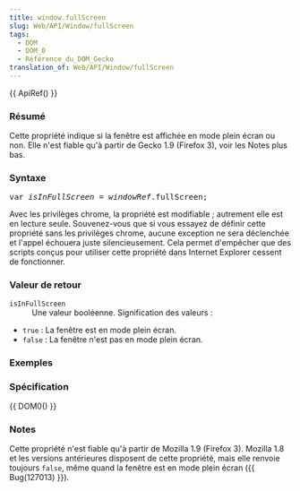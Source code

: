 ```yaml
---
title: window.fullScreen
slug: Web/API/Window/fullScreen
tags:
  - DOM
  - DOM_0
  - Référence_du_DOM_Gecko
translation_of: Web/API/Window/fullScreen
---
```

<p>{{ ApiRef() }}</p>
<h3 id="R.C3.A9sum.C3.A9">Résumé</h3>
<p>Cette propriété indique si la fenêtre est affichée en mode plein écran ou non. Elle n'est fiable qu'à partir de Gecko 1.9 (Firefox 3), voir les Notes plus bas.</p>
<h3 id="Syntaxe">Syntaxe</h3>
<pre class="eval">var <var>isInFullScreen</var> = <var>windowRef</var>.fullScreen;
</pre>
<p>Avec les privilèges chrome, la propriété est modifiable ; autrement elle est en lecture seule. Souvenez-vous que si vous essayez de définir cette propriété sans les privilèges chrome, aucune exception ne sera déclenchée et l'appel échouera juste silencieusement. Cela permet d'empêcher que des scripts conçus pour utiliser cette propriété dans Internet Explorer cessent de fonctionner.</p>
<h3 id="Valeur_de_retour">Valeur de retour</h3>
<dl>
 <dt>
  <code>isInFullScreen</code></dt>
 <dd>
  Une valeur booléenne. Signification des valeurs :</dd>
</dl>
<ul>
 <li><code>true</code> : La fenêtre est en mode plein écran.</li>
 <li><code>false</code> : La fenêtre n'est pas en mode plein écran.</li>
</ul>
<h3 id="Exemples">Exemples</h3>
<h3 id="Sp.C3.A9cification">Spécification</h3>
<p>{{ DOM0() }}</p>
<h3 id="Notes">Notes</h3>
<p>Cette propriété n'est fiable qu'à partir de Mozilla 1.9 (Firefox 3). Mozilla 1.8 et les versions antérieures disposent de cette propriété, mais elle renvoie toujours <code>false</code>, même quand la fenêtre est en mode plein écran ({{ Bug(127013) }}).</p>